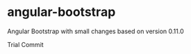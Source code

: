 angular-bootstrap
=================

Angular Bootstrap with small changes based on version 0.11.0

Trial Commit
